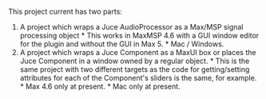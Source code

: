 This project current has two parts:

  1. A project which wraps a Juce AudioProcessor as a Max/MSP signal processing object
    * This works in MaxMSP 4.6 with a GUI window editor for the plugin and without the GUI in Max 5.
    * Mac / Windows.
  1. A project which wraps a Juce Component as a MaxUI box or places the Juce Component in a window owned by a regular object.
    * This is the same project with two different targets as the code for getting/setting attributes for each of the Component's sliders is the same, for example.
    * Max 4.6 only at present.
    * Mac only at present.